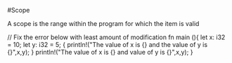 #Scope

A scope is the range within the program for which the item is valid 

// Fix the error below with least amount of modification
fn main (){
let x: i32 = 10;
let y: i32 = 5;
  {
    println!("The value of x is {} and the value of y is {}",x,y);
  }
  println!("The value of x is {} and value of y is {}",x,y);
}
